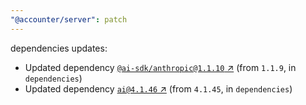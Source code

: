 ```yaml
---
"@accounter/server": patch
---
```

dependencies updates:
  - Updated dependency [`@ai-sdk/anthropic@1.1.10` ↗︎](https://www.npmjs.com/package/@ai-sdk/anthropic/v/1.1.10) (from `1.1.9`, in `dependencies`)
  - Updated dependency [`ai@4.1.46` ↗︎](https://www.npmjs.com/package/ai/v/4.1.46) (from `4.1.45`, in `dependencies`)
